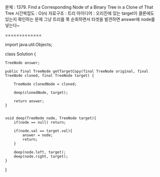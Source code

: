 문제 : 1379. Find a Corresponding Node of a Binary Tree in a Clone of That Tree
시간복잡도 : O(n)
자료구조 : 트리
아이디어 : 오리진에 있는 target이 클론에도 있는지 확인하는 문제 그냥 트리를 쭉 순회하면서 타겟을 발견하면 answer에 node를 넣는다~



=============

import java.util.Objects;

class Solution {
    
    TreeNode answer;

    public final TreeNode getTargetCopy(final TreeNode original, final TreeNode cloned, final TreeNode target) {

        TreeNode clonedNode = cloned;
        
        deep(clonedNode, target);

        return answer;    
    }

    
    void deep(TreeNode node, TreeNode target){
        if(node == null) return;

        if(node.val == target.val){
            answer = node;
            return;
        }
        
        deep(node.left, target);
        deep(node.right, target);
    }
}